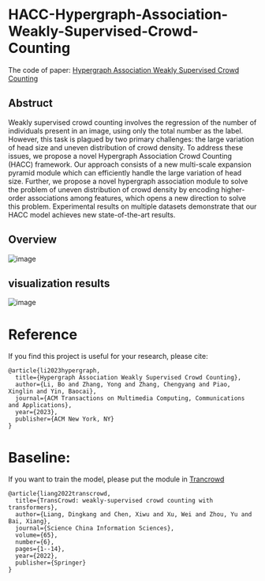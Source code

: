 # HACC-Hypergraph-Association-Weakly-Supervised-Crowd-Counting

The code of paper: [Hypergraph Association Weakly Supervised Crowd Counting](https://dl.acm.org/doi/10.1145/3594670)

## Abstruct
Weakly supervised crowd counting involves the regression of the number of individuals present in an image, using only the total number as the label. However, this task is plagued by two primary challenges: the large variation of head size and uneven distribution of crowd density. To address these issues, we propose a novel Hypergraph Association Crowd Counting (HACC) framework. Our approach consists of a new multi-scale expansion pyramid module which can efficiently handle the large variation of head size. Further, we propose a novel hypergraph association module to solve the problem of uneven distribution of crowd density by encoding higher-order associations among features, which opens a new direction to solve this problem. Experimental results on multiple datasets demonstrate that our HACC model achieves new state-of-the-art results.

## Overview
![image](https://github.com/Boli-trainee/Hypergraph-Association-Weakly-Supervised-Crowd-Counting/assets/83391363/670e11fe-57c8-4a62-929a-afece1c3299a)

## visualization results
![image](https://github.com/Boli-trainee/Hypergraph-Association-Weakly-Supervised-Crowd-Counting/assets/83391363/945d5849-339d-4f1a-83f8-899b8ae7ed44)


# Reference
If you find this project is useful for your research, please cite:
```
@article{li2023hypergraph,
  title={Hypergraph Association Weakly Supervised Crowd Counting},
  author={Li, Bo and Zhang, Yong and Zhang, Chengyang and Piao, Xinglin and Yin, Baocai},
  journal={ACM Transactions on Multimedia Computing, Communications and Applications},
  year={2023},
  publisher={ACM New York, NY}
}
```

# Baseline:
If you want to train the model, please put the module in [Trancrowd](https://github.com/dk-liang/TransCrowd)

```
@article{liang2022transcrowd,
  title={TransCrowd: weakly-supervised crowd counting with transformers},
  author={Liang, Dingkang and Chen, Xiwu and Xu, Wei and Zhou, Yu and Bai, Xiang},
  journal={Science China Information Sciences},
  volume={65},
  number={6},
  pages={1--14},
  year={2022},
  publisher={Springer}
}
```
